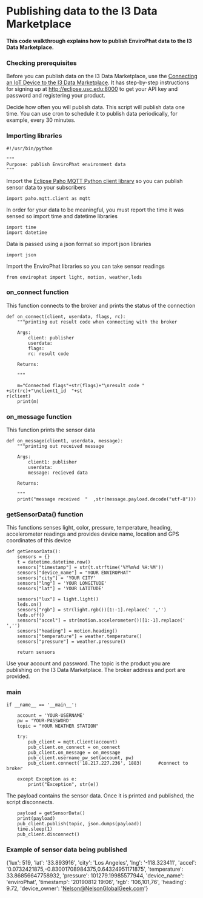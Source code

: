 # Publishing data to the I3 Data Marketplace

<b>This code walkthrough explains how to publish EnviroPhat data to the I3 Data Marketplace.</b>

### Checking prerequisites
Before you can publish data on the I3 Data Marketplace, use the [Connecting an IoT Device to the I3 Data Marketplace](https://github.com/NelsonPython/Connect_IoT_Device_to_I3).  It has step-by-step instructions for signing up at http://eclipse.usc.edu:8000 to get your API key and password and registering your product.

Decide how often you will publish data.  This script will publish data one time.  You can use cron to schedule it to publish data periodically, for example, every 30 minutes.  

### Importing libraries
```
#!/usr/bin/python

"""
Purpose: publish EnviroPhat environment data
"""
```
Import the [Eclipse Paho MQTT Python client library](https://pypi.org/project/paho-mqtt/) so you can publish sensor data to your subscribers 
```
import paho.mqtt.client as mqtt
```
In order for your data to be meaningful, you must report the time it was sensed so import time and datetime libraries

```
import time
import datetime
```
Data is passed using a json format so import json libraries
```
import json
```
Import the EnviroPhat libraries so you can take sensor readings
```
from envirophat import light, motion, weather,leds
```

### on_connect function

This function connects to the broker and prints the status of the connection
```
def on_connect(client, userdata, flags, rc):
    """printing out result code when connecting with the broker

    Args:
        client: publisher
        userdata:
        flags:
        rc: result code

    Returns:

    """

    m="Connected flags"+str(flags)+"\nresult code " +str(rc)+"\nclient1_id  "+st                                                                             r(client)
    print(m)
```
### on_message function

This function prints the sensor data
```
def on_message(client1, userdata, message):
    """printing out received message

    Args:
        client1: publisher
        userdata:
        message: recieved data

    Returns:

    """
    print("message received  "  ,str(message.payload.decode("utf-8")))
```

### getSensorData() function

This functions senses light, color, pressure, temperature, heading, accelerometer readings and provides device name, location and GPS coordinates of this device

```
def getSensorData():
    sensors = {}
    t = datetime.datetime.now()
    sensors["timestamp"] = str(t.strftime('%Y%m%d %H:%M'))
    sensors["device_name"] = "YOUR ENVIROPHAT"
    sensors["city"] = 'YOUR CITY'
    sensors["lng"] = 'YOUR LONGITUDE'
    sensors["lat"] = 'YOUR LATITUDE'

    sensors["lux"] = light.light()
    leds.on()
    sensors["rgb"] = str(light.rgb())[1:-1].replace(' ','')
    leds.off()
    sensors["accel"] = str(motion.accelerometer())[1:-1].replace(' ','')
    sensors["heading"] = motion.heading()
    sensors["temperature"] = weather.temperature()
    sensors["pressure"] = weather.pressure()

    return sensors
```
Use your account and password.  The topic is the product you are publishing on the I3 Data Marketplace.  The broker address and port are provided.

### main
```
if __name__ == '__main__':

    account = 'YOUR-USERNAME'
    pw = 'YOUR-PASSWORD'
    topic = "YOUR WEATHER STATION"

    try:
        pub_client = mqtt.Client(account)
        pub_client.on_connect = on_connect
        pub_client.on_message = on_message
        pub_client.username_pw_set(account, pw)
        pub_client.connect('18.217.227.236', 1883)      #connect to broker

    except Exception as e:
        print("Exception", str(e))

```
The payload contains the sensor data.  Once it is printed and published, the script disconnects.
```
    payload = getSensorData()
    print(payload)
    pub_client.publish(topic, json.dumps(payload))
    time.sleep(1)
    pub_client.disconnect()
```

### Example of sensor data being published

{'lux': 519, 'lat': '33.893916', 'city': 'Los Angeles', 'lng': '-118.323411', 'accel': '0.0732421875,-0.83001708984375,0.64324951171875', 'temperature': 33.86856647758932, 'pressure': 101279.19985577944, 'device_name': 'enviroPhat', 'timestamp': '20190812 19:06', 'rgb': '106,101,76', 'heading': 9.72, 'device_owner': 'Nelson@NelsonGlobalGeek.com'}
